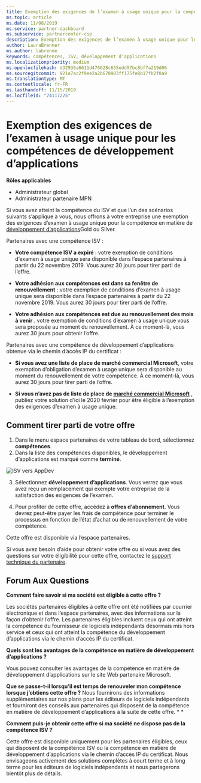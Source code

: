 ```yaml
---
title: Exemption des exigences de l’examen à usage unique pour la compétence du développement d’applications | Espace partenaires
ms.topic: article
ms.date: 11/08/2019
ms.service: partner-dashboard
ms.subservice: partnercenter-csp
description: Exemption des exigences de l’examen à usage unique pour les compétences de développement d’applications
author: LauraBrenner
ms.author: labrenne
keywords: compétences, ISV, développement d’applications
ms.localizationpriority: medium
ms.openlocfilehash: d32936a6611d476628c655edd97bc8bf7a219d06
ms.sourcegitcommit: 921e7ac2f9ee2a2b670903ff175fe8b17fb2f0a9
ms.translationtype: MT
ms.contentlocale: fr-FR
ms.lasthandoff: 11/15/2019
ms.locfileid: "74117225"
---
```

# <a name="one-time-exam-requirements-exemption-for-the-application-development-competency"></a>Exemption des exigences de l’examen à usage unique pour les compétences de développement d’applications

**Rôles applicables**

- Administrateur global
- Administrateur partenaire MPN

Si vous avez atteint la compétence du ISV et que l’un des scénarios suivants s’applique à vous, nous offrons à votre entreprise une exemption des exigences d’examen à usage unique pour la compétence en matière de [développement d’applications](https://partner.microsoft.com/membership/application-development-competency)Gold ou Silver. 

Partenaires avec une compétence ISV :

- **Votre compétence ISV a expiré** : votre exemption de conditions d’examen à usage unique sera disponible dans l’espace partenaires à partir du 22 novembre 2019. Vous aurez 30 jours pour tirer parti de l’offre. 

- **Votre adhésion aux compétences est dans sa fenêtre de renouvellement** : votre exemption de conditions d’examen à usage unique sera disponible dans l’espace partenaires à partir du 22 novembre 2019. Vous aurez 30 jours pour tirer parti de l’offre. 

- **Votre adhésion aux compétences est due au renouvellement des mois à venir** . votre exemption de conditions d’examen à usage unique vous sera proposée au moment du renouvellement. À ce moment-là, vous aurez 30 jours pour obtenir l’offre.

Partenaires avec une compétence de développement d’applications obtenue via le chemin d’accès IP du certificat :

- **Si vous avez une liste de place de marché commercial Microsoft**, votre exemption d’obligation d’examen à usage unique sera disponible au moment du renouvellement de votre compétence. À ce moment-là, vous aurez 30 jours pour tirer parti de l’offre.

- **Si vous n’avez pas de liste de place de [marché commercial Microsoft](https://azure.microsoft.com/overview/commercial-marketplace/)** , publiez votre solution d’ici le 2020 février pour être éligible à l’exemption des exigences d’examen à usage unique.

## <a name="how-to-take-advantage-of-your-offer"></a>Comment tirer parti de votre offre

1. Dans le menu espace partenaires de votre tableau de bord, sélectionnez **compétences**.
2. Dans la liste des compétences disponibles, le développement d’applications est marqué comme **terminé**.

![ISV vers AppDev](images/appdev.png)

3. Sélectionnez **développement d’applications**. Vous verrez que vous avez reçu un remplacement qui exempte votre entreprise de la satisfaction des exigences de l’examen. 

4. Pour profiter de cette offre, accédez à **offres d’abonnement**. Vous devrez peut-être payer les frais de compétence pour terminer le processus en fonction de l’état d’achat ou de renouvellement de votre compétence. 

Cette offre est disponible via l’espace partenaires.

Si vous avez besoin d’aide pour obtenir votre offre ou si vous avez des questions sur votre éligibilité pour cette offre, contactez le [support technique du partenaire](https://partner.microsoft.com/Support). 

## <a name="frequently-asked-questions"></a>Forum Aux Questions

**Comment faire savoir si ma société est éligible à cette offre ?**

Les sociétés partenaires éligibles à cette offre ont été notifiées par courrier électronique et dans l’espace partenaires, avec des informations sur la façon d’obtenir l’offre. Les partenaires éligibles incluent ceux qui ont atteint la compétence du fournisseur de logiciels indépendants désormais mis hors service et ceux qui ont atteint la compétence du développement d’applications via le chemin d’accès IP du certificat. 

**Quels sont les avantages de la compétence en matière de développement d’applications ?**

Vous pouvez consulter les avantages de la compétence en matière de développement d’applications sur le site Web partenaire Microsoft. 

**Que se passe-t-il lorsqu’il est temps de renouveler mon compétence lorsque j’obtiens cette offre ?** Nous fournirons des informations supplémentaires sur nos plans pour les éditeurs de logiciels indépendants et fourniront des conseils aux partenaires qui disposent de la compétence en matière de développement d’applications à la suite de cette offre. * *  

**Comment puis-je obtenir cette offre si ma société ne dispose pas de la compétence ISV ?**

Cette offre est disponible uniquement pour les partenaires éligibles, ceux qui disposent de la compétence ISV ou la compétence en matière de développement d’applications via le chemin d’accès IP du certificat. Nous envisageons activement des solutions complètes à court terme et à long terme pour les éditeurs de logiciels indépendants et nous partagerons bientôt plus de détails. 


